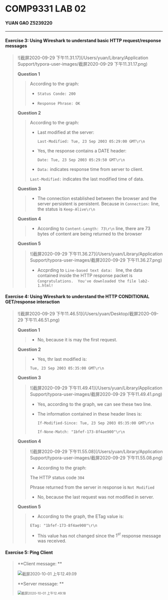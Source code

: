 # 						COMP9331 LAB 02 

#### 																												YUAN GAO Z5239220

---

#### **Exercise 3: Using Wireshark to understand basic HTTP request/response messages**

>![截屏2020-09-29 下午11.31.17](/Users/yuan/Library/Application Support/typora-user-images/截屏2020-09-29 下午11.31.17.png)
>
>**Question 1**
>
>>According to the graph:
>>
>>+ `Status Conde: 200`
>>
>>+ `Response Phrase: OK`
>
>**Question 2**
>
>>According to the graph:
>>
>>+ Last modified at the server:
>>
>>   `Last-Modified: Tue, 23 Sep 2003 05:29:00 GMT\r\n`
>>
>>+ Yes, the response contains a DATE header:
>>
>>   `Date: Tue, 23 Sep 2003 05:29:50 GMT\r\n`
>>
>>+ `Data:` indicates response time from server to client.
>>
>>  `Last-Modified:` indicates the last modified time of data.
>
>**Question 3**
>
>>+  The connection established between the browser and the server persistent is persistent. Because in `Connection:` line, the status is `Keep-Alive\r\n`
>
>**Question 4**
>
>>+ According to `Content-Length: 73\r\n` line,  there are 73 bytes of content are being returned to the browser
>
>**Question 5**
>
>> ![截屏2020-09-29 下午11.36.27](/Users/yuan/Library/Application Support/typora-user-images/截屏2020-09-29 下午11.36.27.png)
>>
>> + Accprding to `Line-based text data: ` line, the data contained inside the HTTP response packet is `Congratulations.  You've downloaded the file lab2-1.html!`



#### **Exercise 4: Using Wireshark to understand the HTTP CONDITIONAL GET/response interaction**

>![截屏2020-09-29 下午11.46.51](/Users/yuan/Desktop/截屏2020-09-29 下午11.46.51.png)
>
>**Question 1**
>
>>+ No, because it is may the first request.
>
>**Question 2**
>
>>+ Yes, thr last modified is:
>>
>>  `Tue, 23 Sep 2003 05:35:00 GMT\r\n`
>
>**Question 3**
>
>> ![截屏2020-09-29 下午11.49.41](/Users/yuan/Library/Application Support/typora-user-images/截屏2020-09-29 下午11.49.41.png)
>>
>> + Yes, according to the graph, we can see these two line.
>>
>> + The information contained in these header lines is:
>>
>>   `If-Modified-Since: Tue, 23 Sep 2003 05:35:00 GMT\r\n`
>>
>>   `If-None-Match: "1bfef-173-8f4ae900"\r\n`
>
>**Question 4**
>
>>![截屏2020-09-29 下午11.55.08](/Users/yuan/Library/Application Support/typora-user-images/截屏2020-09-29 下午11.55.08.png)
>>
>>+ According to the graph:
>>
>>  The HTTP status code `304`
>>
>>  Phrase returned from the server in response is `Not Modified`
>>
>>+ No, because the last request was not modified in server.
>
>**Question 5**
>
>>+ According to the graph, the ETag value is:
>>
>>  `ETag: "1bfef-173-8f4ae900"\r\n`
>>
>>+ This value has not changed since the $1^{st}$ response message was received.





#### **Exercise 5: Ping Client**

>**Client message: **
>
><img src="/Users/yuan/Desktop/截屏2020-10-01 上午12.49.09.png" alt="截屏2020-10-01 上午12.49.09" style="zoom:90%;" />
>
>**Server message: **
>
><img src="/Users/yuan/Desktop/截屏2020-10-01 上午12.49.18.png" alt="截屏2020-10-01 上午12.49.18" style="zoom:75%;" />

